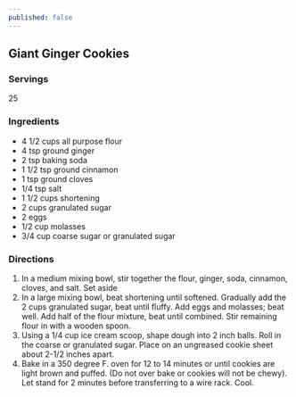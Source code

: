 ```yaml
---
published: false
---
```


## Giant Ginger Cookies

### Servings
25

### Ingredients
- 4 1/2 cups all purpose flour
- 4 tsp ground ginger
- 2 tsp baking soda
- 1 1/2 tsp ground cinnamon
- 1 tsp ground cloves
- 1/4 tsp salt
- 1 1/2 cups shortening
- 2 cups granulated sugar
- 2 eggs
- 1/2 cup molasses
- 3/4 cup coarse sugar or granulated sugar

### Directions
1. In a medium mixing bowl, stir together the flour, ginger, soda, cinnamon, cloves, and salt. Set aside
2. In a large mixing bowl, beat shortening until softened. Gradually add the 2 cups granulated sugar, beat until fluffy. Add eggs and molasses; beat well. Add half of the flour mixture, beat until combined. Stir remaining flour in with a wooden spoon.
3. Using a 1/4 cup ice cream scoop, shape dough into 2 inch balls. Roll in the coarse or granulated sugar. Place on an ungreased cookie sheet about 2-1/2 inches apart.
4. Bake in a 350 degree F. oven for 12 to 14 minutes or until cookies are light brown and puffed. (Do not over bake or cookies will not be chewy). Let stand for 2 minutes before transferring to a wire rack. Cool.
